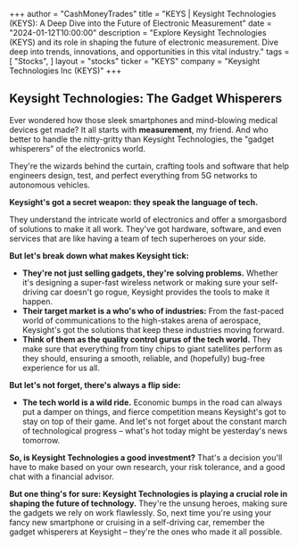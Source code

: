 +++
author = "CashMoneyTrades"
title = "KEYS |  Keysight Technologies (KEYS): A Deep Dive into the Future of Electronic Measurement"
date = "2024-01-12T10:00:00"
description = "Explore Keysight Technologies (KEYS) and its role in shaping the future of electronic measurement. Dive deep into trends, innovations, and opportunities in this vital industry."
tags = [
"Stocks",
]
layout = "stocks"
ticker = "KEYS"
company = "Keysight Technologies Inc (KEYS)"
+++
        


## Keysight Technologies: The Gadget Whisperers

Ever wondered how those sleek smartphones and mind-blowing medical devices get made? It all starts with **measurement**, my friend. And who better to handle the nitty-gritty than Keysight Technologies, the "gadget whisperers" of the electronics world. 

They're the wizards behind the curtain, crafting tools and software that help engineers design, test, and perfect everything from 5G networks to autonomous vehicles.  

**Keysight's got a secret weapon: they speak the language of tech.** 

They understand the intricate world of electronics and offer a smorgasbord of solutions to make it all work. They've got hardware, software, and even services that are like having a team of tech superheroes on your side.

**But let's break down what makes Keysight tick:**

* **They're not just selling gadgets, they're solving problems.** Whether it's designing a super-fast wireless network or making sure your self-driving car doesn't go rogue, Keysight provides the tools to make it happen.
* **Their target market is a who's who of industries:** From the fast-paced world of communications to the high-stakes arena of aerospace, Keysight's got the solutions that keep these industries moving forward. 
* **Think of them as the quality control gurus of the tech world.** They make sure that everything from tiny chips to giant satellites perform as they should, ensuring a smooth, reliable, and (hopefully) bug-free experience for us all.

**But let's not forget, there's always a flip side:**

* **The tech world is a wild ride.**  Economic bumps in the road can always put a damper on things, and fierce competition means Keysight's got to stay on top of their game. And let's not forget about the constant march of technological progress – what's hot today might be yesterday's news tomorrow.

**So, is Keysight Technologies a good investment?** That's a decision you'll have to make based on your own research, your risk tolerance, and a good chat with a financial advisor.  

**But one thing's for sure: Keysight Technologies is playing a crucial role in shaping the future of technology.** They're the unsung heroes, making sure the gadgets we rely on work flawlessly.  So, next time you're using your fancy new smartphone or cruising in a self-driving car, remember the gadget whisperers at Keysight – they're the ones who made it all possible. 

        
